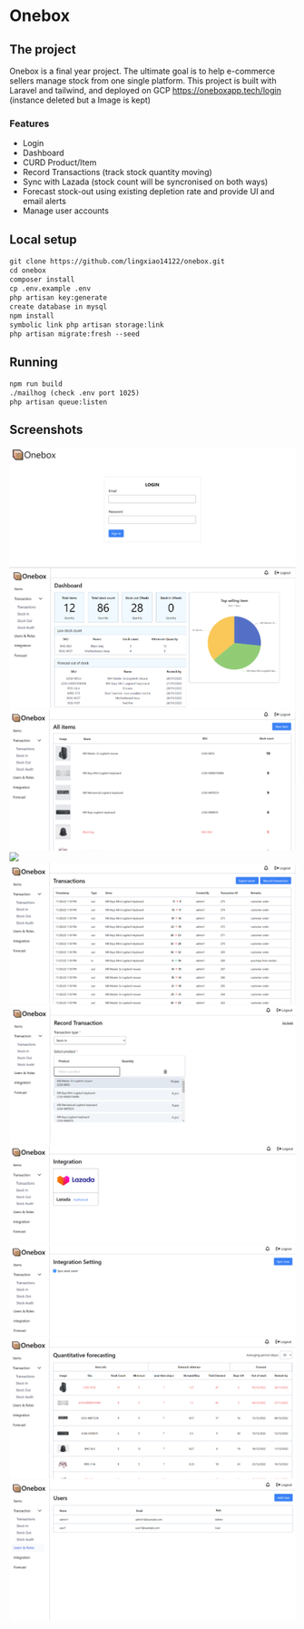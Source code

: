# Onebox
## The project
Onebox is a final year project.
The ultimate goal is to help e-commerce sellers manage stock from one single platform.
This project is built with Laravel and tailwind, and deployed on GCP https://oneboxapp.tech/login (instance deleted but a Image is kept)
### Features
- Login
- Dashboard
- CURD Product/Item
- Record Transactions (track stock quantity moving)
- Sync with Lazada (stock count will be syncronised on both ways)
- Forecast stock-out using existing depletion rate and provide UI and email alerts
- Manage user accounts
## Local setup
```
git clone https://github.com/lingxiao14122/onebox.git
cd onebox
composer install
cp .env.example .env
php artisan key:generate
create database in mysql
npm install
symbolic link php artisan storage:link
php artisan migrate:fresh --seed
```
## Running
```
npm run build
./mailhog (check .env port 1025)
php artisan queue:listen
```
## Screenshots
![](docs/login.png)
![](docs/dashboard.png)
![](docs/items.png)
![](docs/item_detail.png')
![](docs/transactions.png)
![](docs/new_transaction.png)
![](docs/integration.png)
![](docs/integration_setting.png)
![](docs/forecast.png)
![](docs/users.png)


